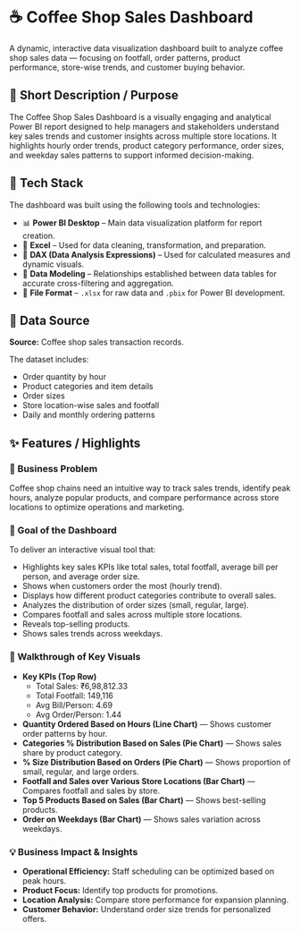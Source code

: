 # ☕️ Coffee Shop Sales Dashboard

A dynamic, interactive data visualization dashboard built to analyze coffee shop sales data — focusing on footfall, order patterns, product performance, store-wise trends, and customer buying behavior.

## 🎯 Short Description / Purpose

The Coffee Shop Sales Dashboard is a visually engaging and analytical Power BI report designed to help managers and stakeholders understand key sales trends and customer insights across multiple store locations. It highlights hourly order trends, product category performance, order sizes, and weekday sales patterns to support informed decision-making.

## 🧰 Tech Stack

The dashboard was built using the following tools and technologies:

- 📊 **Power BI Desktop** – Main data visualization platform for report creation.
- 📄 **Excel** – Used for data cleaning, transformation, and preparation.
- 🧮 **DAX (Data Analysis Expressions)** – Used for calculated measures and dynamic visuals.
- 📝 **Data Modeling** – Relationships established between data tables for accurate cross-filtering and aggregation.
- 📁 **File Format** – `.xlsx` for raw data and `.pbix` for Power BI development.

## 📂 Data Source

**Source:** Coffee shop sales transaction records.

The dataset includes:
- Order quantity by hour
- Product categories and item details
- Order sizes
- Store location-wise sales and footfall
- Daily and monthly ordering patterns

## ✨ Features / Highlights

### 📌 Business Problem

Coffee shop chains need an intuitive way to track sales trends, identify peak hours, analyze popular products, and compare performance across store locations to optimize operations and marketing.

### 🎯 Goal of the Dashboard

To deliver an interactive visual tool that:
- Highlights key sales KPIs like total sales, total footfall, average bill per person, and average order size.
- Shows when customers order the most (hourly trend).
- Displays how different product categories contribute to overall sales.
- Analyzes the distribution of order sizes (small, regular, large).
- Compares footfall and sales across multiple store locations.
- Reveals top-selling products.
- Shows sales trends across weekdays.

### 👀 Walkthrough of Key Visuals

- **Key KPIs (Top Row)**  
  - Total Sales: ₹6,98,812.33  
  - Total Footfall: 149,116  
  - Avg Bill/Person: 4.69  
  - Avg Order/Person: 1.44
- **Quantity Ordered Based on Hours (Line Chart)** — Shows customer order patterns by hour.
- **Categories % Distribution Based on Sales (Pie Chart)** — Shows sales share by product category.
- **% Size Distribution Based on Orders (Pie Chart)** — Shows proportion of small, regular, and large orders.
- **Footfall and Sales over Various Store Locations (Bar Chart)** — Compares footfall and sales by store.
- **Top 5 Products Based on Sales (Bar Chart)** — Shows best-selling products.
- **Order on Weekdays (Bar Chart)** — Shows sales variation across weekdays.

### 💡 Business Impact & Insights

- **Operational Efficiency:** Staff scheduling can be optimized based on peak hours.
- **Product Focus:** Identify top products for promotions.
- **Location Analysis:** Compare store performance for expansion planning.
- **Customer Behavior:** Understand order size trends for personalized offers.

  
